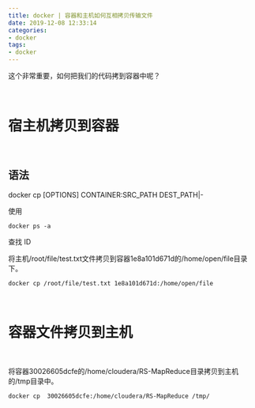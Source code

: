 ```yaml
---
title: docker | 容器和主机如何互相拷贝传输文件
date: 2019-12-08 12:33:14
categories:
- docker
tags:
- docker
---
```

这个非常重要，如何把我们的代码拷到容器中呢？

<!--more-->

<br/>

# 宿主机拷贝到容器

<br/>

## 语法

docker cp [OPTIONS] CONTAINER:SRC_PATH DEST_PATH|-

使用 

	docker ps -a

查找 ID

将主机/root/file/test.txt文件拷贝到容器1e8a101d671d的/home/open/file目录下。

	docker cp /root/file/test.txt 1e8a101d671d:/home/open/file

<br/>

# 容器文件拷贝到主机

<br/>

将容器30026605dcfe的/home/cloudera/RS-MapReduce目录拷贝到主机的/tmp目录中。

	docker cp  30026605dcfe:/home/cloudera/RS-MapReduce /tmp/
